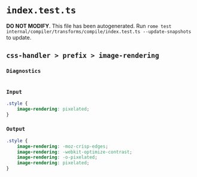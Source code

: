 # `index.test.ts`

**DO NOT MODIFY**. This file has been autogenerated. Run `rome test internal/compiler/transforms/compile/index.test.ts --update-snapshots` to update.

## `css-handler > prefix > image-rendering`

### `Diagnostics`

```css

```

### `Input`

```css
.style {
	image-rendering: pixelated;
}

```

### `Output`

```css
.style {
	image-rendering: -moz-crisp-edges;
	image-rendering: -webkit-optimize-contrast;
	image-rendering: -o-pixelated;
	image-rendering: pixelated;
}

```
